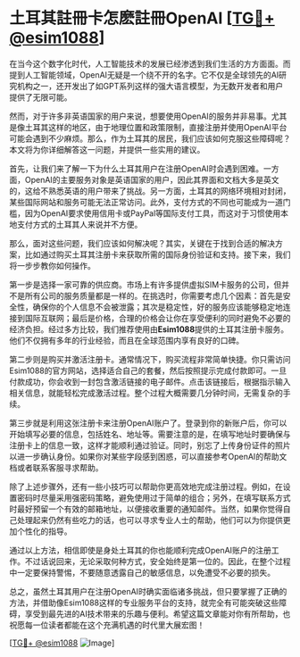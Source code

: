 # 土耳其註冊卡怎麽註冊OpenAI [[TG💪+ @esim1088](https://t.me/s/esim1088)]

在当今这个数字化时代，人工智能技术的发展已经渗透到我们生活的方方面面。而提到人工智能领域，OpenAI无疑是一个绕不开的名字。它不仅是全球领先的AI研究机构之一，还开发出了如GPT系列这样的强大语言模型，为无数开发者和用户提供了无限可能。

然而，对于许多非英语国家的用户来说，想要使用OpenAI的服务并非易事。尤其是像土耳其这样的地区，由于地理位置和政策限制，直接注册并使用OpenAI平台可能会遇到不少麻烦。那么，作为土耳其的居民，我们应该如何克服这些障碍呢？本文将为你详细解答这一问题，并提供一些实用的建议。

首先，让我们来了解一下为什么土耳其用户在注册OpenAI时会遇到困难。一方面，OpenAI的主要服务对象是英语国家的用户，因此其界面和文档大多是英文的，这给不熟悉英语的用户带来了挑战。另一方面，土耳其的网络环境相对封闭，某些国际网站和服务可能无法正常访问。此外，支付方式的不同也可能成为一道门槛，因为OpenAI要求使用信用卡或PayPal等国际支付工具，而这对于习惯使用本地支付方式的土耳其人来说并不方便。

那么，面对这些问题，我们应该如何解决呢？其实，关键在于找到合适的解决方案，比如通过购买土耳其注册卡来获取所需的国际身份验证和支持。接下来，我们将一步步教你如何操作。

第一步是选择一家可靠的供应商。市场上有许多提供虚拟SIM卡服务的公司，但并不是所有公司的服务质量都是一样的。在挑选时，你需要考虑几个因素：首先是安全性，确保你的个人信息不会被泄露；其次是稳定性，好的服务应该能够稳定地连接到国际互联网；最后是价格，合理的价格会让你在享受便利的同时避免不必要的经济负担。经过多方比较，我们推荐使用由**Esim1088**提供的土耳其注册卡服务。他们不仅拥有多年的行业经验，而且在全球范围内享有良好的口碑。

第二步则是购买并激活注册卡。通常情况下，购买流程非常简单快捷。你只需访问Esim1088的官方网站，选择适合自己的套餐，然后按照提示完成付款即可。一旦付款成功，你会收到一封包含激活链接的电子邮件。点击该链接后，根据指示输入相关信息，就能轻松完成激活过程。整个过程大概需要几分钟时间，无需复杂的手续。

第三步就是利用这张注册卡来注册OpenAI账户了。登录到你的新账户后，你可以开始填写必要的信息，包括姓名、地址等。需要注意的是，在填写地址时要确保与注册卡上的信息一致，这样才能顺利通过验证。同时，别忘了上传身份证件的照片以进一步确认身份。如果你对某些字段感到困惑，可以直接参考OpenAI的帮助文档或者联系客服寻求帮助。

除了上述步骤外，还有一些小技巧可以帮助你更高效地完成注册过程。例如，在设置密码时尽量采用强密码策略，避免使用过于简单的组合；另外，在填写联系方式时最好预留一个有效的邮箱地址，以便接收重要的通知邮件。当然，如果你觉得自己处理起来仍然有些吃力的话，也可以寻求专业人士的帮助，他们可以为你提供更加个性化的指导。

通过以上方法，相信即使是身处土耳其的你也能顺利完成OpenAI账户的注册工作。不过话说回来，无论采取何种方式，安全始终是第一位的。因此，在整个过程中一定要保持警惕，不要随意透露自己的敏感信息，以免遭受不必要的损失。

总之，虽然土耳其用户在注册OpenAI时确实面临诸多挑战，但只要掌握了正确的方法，并借助像Esim1088这样的专业服务平台的支持，就完全有可能突破这些障碍，享受到最先进的AI技术带来的乐趣与便利。希望这篇文章能对你有所帮助，也祝愿每一位读者都能在这个充满机遇的时代里大展宏图！

[[TG💪+ @esim1088](https://t.me/s/esim1088) ![Image](https://i.postimg.cc/4NQfJmqS/Snipaste-2025-05-13-00-14-12.png)]
